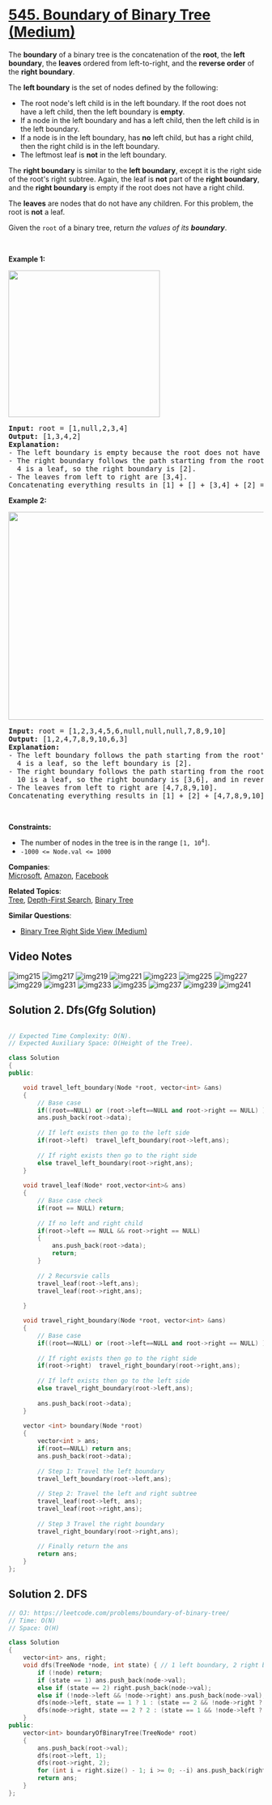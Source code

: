 # [545. Boundary of Binary Tree (Medium)](https://leetcode.com/problems/boundary-of-binary-tree/)

<p>The <strong>boundary</strong> of a binary tree is the concatenation of the <strong>root</strong>, the <strong>left boundary</strong>, the <strong>leaves</strong> ordered from left-to-right, and the <strong>reverse order</strong> of the <strong>right boundary</strong>.</p>

<p>The <strong>left boundary</strong> is the set of nodes defined by the following:</p>

<ul>
	<li>The root node's left child is in the left boundary. If the root does not have a left child, then the left boundary is <strong>empty</strong>.</li>
	<li>If a node in the left boundary and has a left child, then the left child is in the left boundary.</li>
	<li>If a node is in the left boundary, has <strong>no</strong> left child, but has a right child, then the right child is in the left boundary.</li>
	<li>The leftmost leaf is <strong>not</strong> in the left boundary.</li>
</ul>

<p>The <strong>right boundary</strong> is similar to the <strong>left boundary</strong>, except it is the right side of the root's right subtree. Again, the leaf is <strong>not</strong> part of the <strong>right boundary</strong>, and the <strong>right boundary</strong> is empty if the root does not have a right child.</p>

<p>The <strong>leaves</strong> are nodes that do not have any children. For this problem, the root is <strong>not</strong> a leaf.</p>

<p>Given the <code>root</code> of a binary tree, return <em>the values of its <strong>boundary</strong></em>.</p>

<p>&nbsp;</p>
<p><strong>Example 1:</strong></p>
<img alt="" src="https://assets.leetcode.com/uploads/2020/11/11/boundary1.jpg" style="width: 299px; height: 290px;">
<pre><strong>Input:</strong> root = [1,null,2,3,4]
<strong>Output:</strong> [1,3,4,2]
<b>Explanation:</b>
- The left boundary is empty because the root does not have a left child.
- The right boundary follows the path starting from the root's right child 2 -&gt; 4.
  4 is a leaf, so the right boundary is [2].
- The leaves from left to right are [3,4].
Concatenating everything results in [1] + [] + [3,4] + [2] = [1,3,4,2].
</pre>

<p><strong>Example 2:</strong></p>
<img alt="" src="https://assets.leetcode.com/uploads/2020/11/11/boundary2.jpg" style="width: 599px; height: 411px;">
<pre><strong>Input:</strong> root = [1,2,3,4,5,6,null,null,null,7,8,9,10]
<strong>Output:</strong> [1,2,4,7,8,9,10,6,3]
<b>Explanation:</b>
- The left boundary follows the path starting from the root's left child 2 -&gt; 4.
  4 is a leaf, so the left boundary is [2].
- The right boundary follows the path starting from the root's right child 3 -&gt; 6 -&gt; 10.
  10 is a leaf, so the right boundary is [3,6], and in reverse order is [6,3].
- The leaves from left to right are [4,7,8,9,10].
Concatenating everything results in [1] + [2] + [4,7,8,9,10] + [6,3] = [1,2,4,7,8,9,10,6,3].
</pre>

<p>&nbsp;</p>
<p><strong>Constraints:</strong></p>

<ul>
	<li>The number of nodes in the tree is in the range <code>[1, 10<sup>4</sup>]</code>.</li>
	<li><code>-1000 &lt;= Node.val &lt;= 1000</code></li>
</ul>


**Companies**:  
[Microsoft](https://leetcode.com/company/microsoft), [Amazon](https://leetcode.com/company/amazon), [Facebook](https://leetcode.com/company/facebook)

**Related Topics**:  
[Tree](https://leetcode.com/tag/tree/), [Depth-First Search](https://leetcode.com/tag/depth-first-search/), [Binary Tree](https://leetcode.com/tag/binary-tree/)

**Similar Questions**:
* [Binary Tree Right Side View (Medium)](https://leetcode.com/problems/binary-tree-right-side-view/)

## Video Notes

![img215](https://user-images.githubusercontent.com/106215989/170280270-dcf07b7b-dbd1-4695-81f0-096dc016834d.jpg)
![img217](https://user-images.githubusercontent.com/106215989/170280279-00ac1401-fd94-486f-9db7-73c37e2a672a.jpg)
![img219](https://user-images.githubusercontent.com/106215989/170280280-d1f8778b-5e03-4b7a-bb83-5e6a6c3b4e26.jpg)
![img221](https://user-images.githubusercontent.com/106215989/170280283-bbc8d4b9-24b6-4c5c-9c45-6aeb7b030cee.jpg)
![img223](https://user-images.githubusercontent.com/106215989/170280287-5618a786-7cb3-4ce0-aeb7-39e455a18382.jpg)
![img225](https://user-images.githubusercontent.com/106215989/170280289-b0e6cd6c-2d08-41bf-aa55-275c59666e79.jpg)
![img227](https://user-images.githubusercontent.com/106215989/170280293-54376063-9c9f-4362-9e6c-e2fefcfea7ea.jpg)
![img229](https://user-images.githubusercontent.com/106215989/170280296-c0ee8330-225c-4134-a501-aab3b9ee7232.jpg)
![img231](https://user-images.githubusercontent.com/106215989/170280298-572378ee-43ea-43fc-b56a-735994642b16.jpg)
![img233](https://user-images.githubusercontent.com/106215989/170280302-2c5c4056-e32b-4b22-b62d-23c6668fbe9b.jpg)
![img235](https://user-images.githubusercontent.com/106215989/170280308-ae90eb01-75a1-4eef-9714-ffcf706dcd9c.jpg)
![img237](https://user-images.githubusercontent.com/106215989/170280311-98484218-c68e-4591-9191-1560bd32c990.jpg)
![img239](https://user-images.githubusercontent.com/106215989/170280318-64c7fcaa-bbb9-478e-b746-ce82784157c3.jpg)
![img241](https://user-images.githubusercontent.com/106215989/170280321-e82b9ddb-a48d-4425-9f2d-ffac871419e1.jpg)

## Solution 2. Dfs(Gfg Solution)

```cpp

// Expected Time Complexity: O(N). 
// Expected Auxiliary Space: O(Height of the Tree).

class Solution 
{
public:

    void travel_left_boundary(Node *root, vector<int> &ans)
    {
        // Base case
        if((root==NULL) or (root->left==NULL and root->right == NULL) ) return ;
        ans.push_back(root->data);
        
        // If left exists then go to the left side
        if(root->left)  travel_left_boundary(root->left,ans);
    
        // If right exists then go to the right side
        else travel_left_boundary(root->right,ans);
    }
    
    void travel_leaf(Node* root,vector<int>& ans)
    {
        // Base case check 
        if(root == NULL) return;
    
        // If no left and right child
        if(root->left == NULL && root->right == NULL)
        {
            ans.push_back(root->data);
            return;
        }
        
        // 2 Recursvie calls 
        travel_leaf(root->left,ans);
        travel_leaf(root->right,ans);
        
    }

    void travel_right_boundary(Node *root, vector<int> &ans)
    {
        // Base case
        if((root==NULL) or (root->left==NULL and root->right == NULL) ) return ;
        
        // If right exists then go to the right side
        if(root->right)  travel_right_boundary(root->right,ans);
    
        // If left exists then go to the left side
        else travel_right_boundary(root->left,ans);
        
        ans.push_back(root->data);
    }
    
    vector <int> boundary(Node *root)
    {
        vector<int > ans;
        if(root==NULL) return ans;
        ans.push_back(root->data);
        
        // Step 1: Travel the left boundary
        travel_left_boundary(root->left,ans);
        
        // Step 2: Travel the left and right subtree
        travel_leaf(root->left, ans);
        travel_leaf(root->right,ans);
        
        // Step 3 Travel the right boundary
        travel_right_boundary(root->right,ans);
        
        // Finally return the ans
        return ans;
    }
};

```

## Solution 2. DFS

```cpp
// OJ: https://leetcode.com/problems/boundary-of-binary-tree/
// Time: O(N)
// Space: O(H)

class Solution 
{
    vector<int> ans, right;
    void dfs(TreeNode *node, int state) { // 1 left boundary, 2 right boundary, 0 otherwise
        if (!node) return;
        if (state == 1) ans.push_back(node->val);
        else if (state == 2) right.push_back(node->val);
        else if (!node->left && !node->right) ans.push_back(node->val);
        dfs(node->left, state == 1 ? 1 : (state == 2 && !node->right ? 2 : 0));
        dfs(node->right, state == 2 ? 2 : (state == 1 && !node->left ? 1 : 0));
    }
public:
    vector<int> boundaryOfBinaryTree(TreeNode* root) 
    {
        ans.push_back(root->val);
        dfs(root->left, 1);
        dfs(root->right, 2);
        for (int i = right.size() - 1; i >= 0; --i) ans.push_back(right[i]);
        return ans;
    }
};
```


